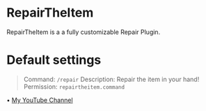 # RepairTheItem

RepairTheItem is a a fully customizable Repair Plugin.


# Default settings

> Command: `/repair`
> Description: Repair the item in your hand!
> Permission: `repairtheitem.command`



• [My YouTube Channel](https://youtube.com/channel/UCiOrt51MGXG9L3I5QM3Bq9Q)
